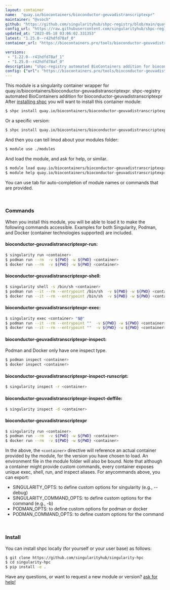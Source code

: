```yaml
---
layout: container
name:  "quay.io/biocontainers/bioconductor-geuvadistranscriptexpr"
maintainer: "@vsoch"
github: "https://github.com/singularityhub/shpc-registry/blob/main/quay.io/biocontainers/bioconductor-geuvadistranscriptexpr/container.yaml"
config_url: "https://raw.githubusercontent.com/singularityhub/shpc-registry/main/quay.io/biocontainers/bioconductor-geuvadistranscriptexpr/container.yaml"
updated_at: "2023-05-18 03:06:02.331353"
latest: "1.25.0--r42hdfd78af_0"
container_url: "https://biocontainers.pro/tools/bioconductor-geuvadistranscriptexpr"

versions:
 - "1.22.0--r41hdfd78af_1"
 - "1.25.0--r42hdfd78af_0"
description: "shpc-registry automated BioContainers addition for bioconductor-geuvadistranscriptexpr"
config: {"url": "https://biocontainers.pro/tools/bioconductor-geuvadistranscriptexpr", "maintainer": "@vsoch", "description": "shpc-registry automated BioContainers addition for bioconductor-geuvadistranscriptexpr", "latest": {"1.25.0--r42hdfd78af_0": "sha256:576a295de248dacdf096357103a163bdedc1fabb8afd95b6f9a34d900756a7b4"}, "tags": {"1.22.0--r41hdfd78af_1": "sha256:81dca2db2783d0e7659b4b8b069e298b4d72034ace522f7c7f0979b4260d1c73", "1.25.0--r42hdfd78af_0": "sha256:576a295de248dacdf096357103a163bdedc1fabb8afd95b6f9a34d900756a7b4"}, "docker": "quay.io/biocontainers/bioconductor-geuvadistranscriptexpr"}
---
```


This module is a singularity container wrapper for quay.io/biocontainers/bioconductor-geuvadistranscriptexpr.
shpc-registry automated BioContainers addition for bioconductor-geuvadistranscriptexpr
After [installing shpc](#install) you will want to install this container module:


```bash
$ shpc install quay.io/biocontainers/bioconductor-geuvadistranscriptexpr
```

Or a specific version:

```bash
$ shpc install quay.io/biocontainers/bioconductor-geuvadistranscriptexpr:1.25.0--r42hdfd78af_0
```

And then you can tell lmod about your modules folder:

```bash
$ module use ./modules
```

And load the module, and ask for help, or similar.

```bash
$ module load quay.io/biocontainers/bioconductor-geuvadistranscriptexpr/1.25.0--r42hdfd78af_0
$ module help quay.io/biocontainers/bioconductor-geuvadistranscriptexpr/1.25.0--r42hdfd78af_0
```

You can use tab for auto-completion of module names or commands that are provided.

<br>

### Commands

When you install this module, you will be able to load it to make the following commands accessible.
Examples for both Singularity, Podman, and Docker (container technologies supported) are included.

#### bioconductor-geuvadistranscriptexpr-run:

```bash
$ singularity run <container>
$ podman run --rm  -v ${PWD} -w ${PWD} <container>
$ docker run --rm  -v ${PWD} -w ${PWD} <container>
```

#### bioconductor-geuvadistranscriptexpr-shell:

```bash
$ singularity shell -s /bin/sh <container>
$ podman run --it --rm --entrypoint /bin/sh  -v ${PWD} -w ${PWD} <container>
$ docker run --it --rm --entrypoint /bin/sh  -v ${PWD} -w ${PWD} <container>
```

#### bioconductor-geuvadistranscriptexpr-exec:

```bash
$ singularity exec <container> "$@"
$ podman run --it --rm --entrypoint ""  -v ${PWD} -w ${PWD} <container> "$@"
$ docker run --it --rm --entrypoint ""  -v ${PWD} -w ${PWD} <container> "$@"
```

#### bioconductor-geuvadistranscriptexpr-inspect:

Podman and Docker only have one inspect type.

```bash
$ podman inspect <container>
$ docker inspect <container>
```

#### bioconductor-geuvadistranscriptexpr-inspect-runscript:

```bash
$ singularity inspect -r <container>
```

#### bioconductor-geuvadistranscriptexpr-inspect-deffile:

```bash
$ singularity inspect -d <container>
```



#### bioconductor-geuvadistranscriptexpr

```bash
$ singularity run <container>
$ podman run --rm  -v ${PWD} -w ${PWD} <container>
$ docker run --rm  -v ${PWD} -w ${PWD} <container>
```


In the above, the `<container>` directive will reference an actual container provided
by the module, for the version you have chosen to load. An environment file in the
module folder will also be bound. Note that although a container
might provide custom commands, every container exposes unique exec, shell, run, and
inspect aliases. For anycommands above, you can export:

 - SINGULARITY_OPTS: to define custom options for singularity (e.g., --debug)
 - SINGULARITY_COMMAND_OPTS: to define custom options for the command (e.g., -b)
 - PODMAN_OPTS: to define custom options for podman or docker
 - PODMAN_COMMAND_OPTS: to define custom options for the command

<br>

### Install

You can install shpc locally (for yourself or your user base) as follows:

```bash
$ git clone https://github.com/singularityhub/singularity-hpc
$ cd singularity-hpc
$ pip install -e .
```

Have any questions, or want to request a new module or version? [ask for help!](https://github.com/singularityhub/singularity-hpc/issues)